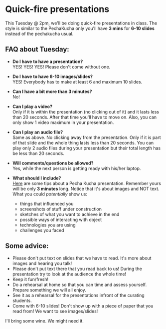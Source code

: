 # Quick-fire presentations
This Tuesday @ 2pm, we'll be doing quick-fire presentations in class. The style is similar to the PechaKucha only you'll have __3 mins__ for __6-10 slides__ instead of the pechakucha usual.

## FAQ about Tuesday:
* __Do I have to have a presentation?__<br/>
YES! YES! YES! Please don't come without one.

* __Do I have to have 6-10 images/slides?__<br/>
YES! Everybody has to make at least 6 and maximum 10 slides.

* __Can I have a bit more than 3 minutes?__<br/>
No!

* __Can I play a video?__<br/>
Only if it is within the presentation (no clicking out of it) and it lasts less than 20 seconds. After that time you'll have to move on. Also, you can only show 1 video maximum in your presentation.

* __Can I play an audio file?__<br/>
Same as above. No clicking away from the presentation. Only if it is part of that slide and the whole thing lasts less than 20 seconds. You can play only 2 audio files during your presentation but their total length has be less than 20 seconds.

* __Will comments/questions be allowed?__<br/>
Yes, while the next person is getting ready with his/her laptop.

* __What should I include?__<br/>
[Here](http://blog.indezine.com/2012/05/10-tips-to-create-and-present-pecha.html) are some tips about a Pecha Kucha presentation. Remember yours will be only __3 minutes__ long. Notice that it's about images and NOT text. What you could _potentially_ show us:
  * things that influenced you
  * screenshots of stuff under construction
  * sketches of what you want to achieve in the end
  * possible ways of interacting with object
  * technologies you are using
  * challenges you faced

## Some advice:
* Please don't put text on slides that we have to read. It's more about images and hearing you talk!
* Please don't put text there that you read back to us! During the presentation try to look at the audience the whole time!
* Keep it fun/fresh!
* Do a rehearsal at home so that you can time and assess yourself. Prepare something we will all enjoy.
* See it as a rehearsal for the presentations infront of the curating students.
* Come with 6-10 slides! Don't show up with a piece of paper that you read from! We want to see images/slides!

I'll bring some wine. We might need it.

